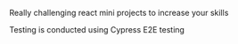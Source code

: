 Really challenging react mini projects to increase your skills

Testing is conducted using Cypress E2E testing
